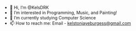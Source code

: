 - 👋 Hi, I’m @KelsDRK
- 👀 I’m interested in Programming, Music, and Painting!
- 🌱 I’m currently studying Computer Science
- 📫 How to reach me: Email - kelstonjayeburgess@gmail.com

<!---
KelsDRK/KelsDRK is a ✨ special ✨ repository because its `README.md` (this file) appears on your GitHub profile.
You can click the Preview link to take a look at your changes.
--->
